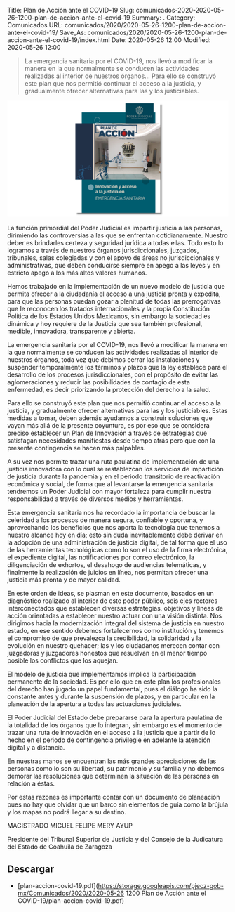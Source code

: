 Title: Plan de Acción ante el COVID-19
Slug: comunicados-2020-2020-05-26-1200-plan-de-accion-ante-el-covid-19
Summary: .
Category: Comunicados
URL: comunicados/2020/2020-05-26-1200-plan-de-accion-ante-el-covid-19/
Save_As: comunicados/2020/2020-05-26-1200-plan-de-accion-ante-el-covid-19/index.html
Date: 2020-05-26 12:00
Modified: 2020-05-26 12:00


> La emergencia sanitaria por el COVID-19, nos llevó a modificar la manera en la que normalmente se conducen las actividades realizadas al interior de nuestros órganos... Para ello se construyó este plan que nos permitió continuar el acceso a la justicia, y gradualmente ofrecer alternativas para las y los justiciables.

<a href="#"><img class="img-fluid" src="plan-de-accion-ante-el-covid-19.jpg" alt="Plan de Contingencia ante el COVID-19"></a>

La función primordial del Poder Judicial es impartir justicia a las personas, dirimiendo las controversias a las que se enfrentan cotidianamente. Nuestro deber es brindarles certeza y seguridad jurídica a todas ellas. Todo esto lo logramos a través de nuestros órganos jurisdiccionales, juzgados, tribunales, salas colegiadas y con el apoyo de áreas no jurisdiccionales y administrativas, que deben conducirse siempre en apego a las leyes y en estricto apego a los más altos valores humanos.

Hemos trabajado en la implementación de un nuevo modelo de justicia que permita ofrecer a la ciudadanía el acceso a una justicia pronta y expedita, para que las personas puedan gozar a plenitud de todas las prerrogativas que le reconocen los tratados internacionales y la propia Constitución Política de los Estados Unidos Mexicanos, sin embargo la sociedad es dinámica y hoy requiere de la Justicia que sea también profesional, medible, innovadora, transparente y abierta.

La emergencia sanitaria por el COVID-19, nos llevó a modificar la manera en la que normalmente se conducen las actividades realizadas al interior de nuestros órganos, toda vez que debimos cerrar las instalaciones y suspender temporalmente los términos y plazos que la ley establece para el desarrollo de los procesos jurisdiccionales, con el propósito de evitar las aglomeraciones y reducir las posibilidades de contagio de esta enfermedad, es decir priorizando la protección del derecho a la salud.

Para ello se construyó este plan que nos permitió continuar el acceso a la justicia, y gradualmente ofrecer alternativas para las y los justiciables. Estas medidas a tomar, deben además ayudarnos a construir soluciones que vayan más allá de la presente coyuntura, es por eso que se considera preciso establecer un Plan de Innovación a través de estrategias que satisfagan necesidades manifiestas desde tiempo atrás pero que con la presente contingencia se hacen más palpables.

A su vez nos permite trazar una ruta paulatina de implementación de una justicia innovadora con lo cual se restablezcan los servicios de impartición de justicia durante la pandemia y en el periodo transitorio de reactivación económica y social, de forma que al levantarse la emergencia sanitaria tendremos un Poder Judicial con mayor fortaleza para cumplir nuestra responsabilidad a través de diversos medios y herramientas.

Esta emergencia sanitaria nos ha recordado la importancia de buscar la celeridad a los procesos de manera segura, confiable y oportuna, y aprovechando los beneficios que nos aporta la tecnología que tenemos a nuestro alcance hoy en día; esto sin duda inevitablemente debe derivar en la adopción de una administración de justicia digital, de tal forma que el uso de las herramientas tecnológicas como lo son el uso de la firma electrónica, el expediente digital, las notificaciones por correo electrónico, la diligenciación de exhortos, el desahogo de audiencias telemáticas, y finalmente la realización de juicios en línea, nos permitan ofrecer una justicia más pronta y de mayor calidad.

En este orden de ideas, se plasman en este documento, basados en un diagnóstico realizado al interior de este poder público, seis ejes rectores interconectados que establecen diversas estrategias, objetivos y líneas de acción orientadas a establecer nuestro actuar con una visión distinta. Nos dirigimos hacia la modernización integral del sistema de justicia en nuestro estado, en ese sentido debemos fortalecernos como institución y tenemos el compromiso de que prevalezca la credibilidad, la solidaridad y la evolución en nuestro quehacer; las y los ciudadanos merecen contar con juzgadoras y juzgadores honestos que resuelvan en el menor tiempo posible los conflictos que los aquejan.

El modelo de justicia que implementamos implica la participación permanente de la sociedad. Es por ello que en este plan los profesionales del derecho han jugado un papel fundamental, pues el diálogo ha sido la constante antes y durante la suspensión de plazos, y en particular en la planeación de la apertura a todas las actuaciones judiciales.

El Poder Judicial del Estado debe prepararse para la apertura paulatina de la totalidad de los órganos que lo integran, sin embargo es el momento de trazar una ruta de innovación en el acceso a la justicia que a partir de lo hecho en el periodo de contingencia privilegie en adelante la atención digital y a distancia.

En nuestras manos se encuentran las más grandes apreciaciones de las personas como lo son su libertad, su patrimonio y su familia y no debemos demorar las resoluciones que determinen la situación de las personas en relación a éstas.

Por estas razones es importante contar con un documento de planeación pues no hay que olvidar que un barco sin elementos de guía como la brújula y los mapas no podrá llegar a su destino.

<p class="text-center">MAGISTRADO MIGUEL FELIPE MERY AYUP</p>

<p class="text-center">Presidente del Tribunal Superior de Justicia y del Consejo de la Judicatura del Estado de Coahuila de Zaragoza</p>



## Descargar


* [plan-accion-covid-19.pdf](https://storage.googleapis.com/pjecz-gob-mx/Comunicados/2020/2020-05-26 1200 Plan de Acción ante el COVID-19/plan-accion-covid-19.pdf)


